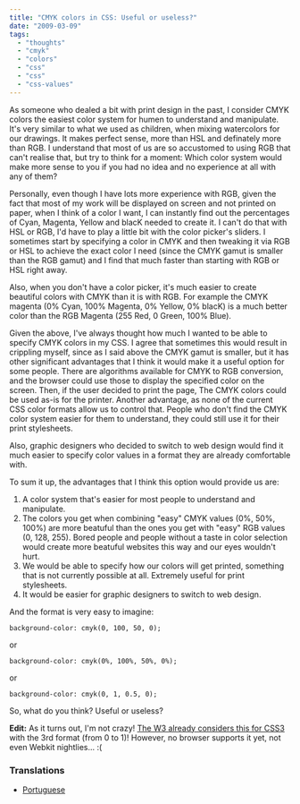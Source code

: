 ```yaml
---
title: "CMYK colors in CSS: Useful or useless?"
date: "2009-03-09"
tags:
  - "thoughts"
  - "cmyk"
  - "colors"
  - "css"
  - "css"
  - "css-values"
---
```


As someone who dealed a bit with print design in the past, I consider CMYK colors the easiest color system for humen to understand and manipulate. It's very similar to what we used as children, when mixing watercolors for our drawings. It makes perfect sense, more than HSL and definately more than RGB. I understand that most of us are so accustomed to using RGB that can't realise that, but try to think for a moment: Which color system would make more sense to you if you had no idea and no experience at all with any of them?

Personally, even though I have lots more experience with RGB, given the fact that most of my work will be displayed on screen and not printed on paper, when I think of a color I want, I can instantly find out the percentages of Cyan, Magenta, Yellow and blacK needed to create it. I can't do that with HSL or RGB, I'd have to play a little bit with the color picker's sliders. I sometimes start by specifying a color in CMYK and then tweaking it via RGB or HSL to achieve the exact color I need (since the CMYK gamut is smaller than the RGB gamut) and I find that much faster than starting with RGB or HSL right away.

Also, when you don't have a color picker, it's much easier to create beautiful colors with CMYK than it is with RGB. For example the CMYK magenta (0% Cyan, 100% Magenta, 0% Yellow, 0% blacK) is a much better color than the RGB Magenta (255 Red, 0 Green, 100% Blue).

Given the above, I've always thought how much I wanted to be able to specify CMYK colors in my CSS. I agree that sometimes this would result in crippling myself, since as I said above the CMYK gamut is smaller, but it has other significant advantages that I think it would make it a useful option for some people. There are algorithms available for CMYK to RGB conversion, and the browser could use those to display the specified color on the screen. Then, if the user decided to print the page, The CMYK colors could be used as-is for the printer. Another advantage, as none of the current CSS color formats allow us to control that. People who don't find the CMYK color system easier for them to understand, they could still use it for their print stylesheets.

Also, graphic designers who decided to switch to web design would find it much easier to specify color values in a format they are already comfortable with.

To sum it up, the advantages that I think this option would provide us are:

1. A color system that's easier for most people to understand and manipulate.
2. The colors you get when combining "easy" CMYK values (0%, 50%, 100%) are more beatuful than the ones you get with "easy" RGB values (0, 128, 255). Bored people and people without a taste in color selection would create more beatuful websites this way and our eyes wouldn't hurt.
3. We would be able to specify how our colors will get printed, something that is not currently possible at all. Extremely useful for print stylesheets.
4. It would be easier for graphic designers to switch to web design.

And the format is very easy to imagine:

```
background-color: cmyk(0, 100, 50, 0);
```

or

```
background-color: cmyk(0%, 100%, 50%, 0%);
```

or

```
background-color: cmyk(0, 1, 0.5, 0);
```

So, what do you think? Useful or useless?

**Edit:** As it turns out, I'm not crazy! [The W3 already considers this for CSS3](http://www.w3.org/TR/css3-gcpm/#cmyk-colors) with the 3rd format (from 0 to 1)! However, no browser supports it yet, not even Webkit nightlies... :(

### Translations

- [Portuguese](http://www.cssnolanche.com.br/cores-cmyk-em-css-uteis-ou-inuteis/)
